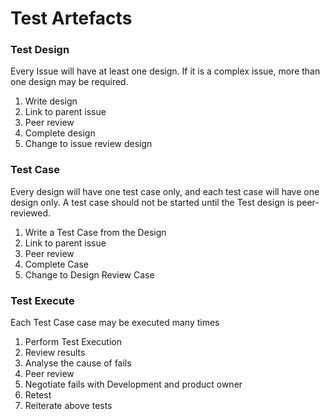 # Test Artefacts

### Test Design <a href="#trioofprimaryassets-testdesign" id="trioofprimaryassets-testdesign"></a>

Every Issue will have at least one design. If it is a complex issue, more than one design may be required.

1. Write design
2. Link to parent issue
3. Peer review
4. Complete design
5. Change to issue review design

### Test Case <a href="#trioofprimaryassets-testcase" id="trioofprimaryassets-testcase"></a>

Every design will have one test case only, and each test case will have one design only.  A test case should not be started until the Test design is peer-reviewed.

1. Write a Test Case from the Design
2. Link to parent issue
3. Peer review
4. Complete Case
5. Change to Design Review Case

### Test Execute <a href="#trioofprimaryassets-testexecute" id="trioofprimaryassets-testexecute"></a>

Each Test Case case may be executed many times

1. Perform Test Execution
2. Review results
3. Analyse the cause of fails
4. Peer review
5. Negotiate fails with Development and product owner
6. Retest
7. Reiterate above tests
